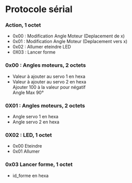 Protocole sérial
===========

### Action, 1 octet ###
* 0x00 : Modification Angle Moteur (Deplacement de x)
* 0x01 : Modification Angle Moteur (Deplacement vers x)
* 0x02 : Allumer eteindre LED
* 0X03 : Lancer forme

### 0x00 : Angles moteurs, 2 octets ###
* Valeur à ajouter au servo 1 en hexa
* Valeur à ajouter au servo 2 en hexa  
Ajouter 100 à la valeur pour négatif  
Angle Max 90°

### 0X01 : Angles moteurs, 2 octets ###
* Angle servo 1 en hexa
* Angle servo 2 en hexa

### 0X02 : LED, 1 octet ###
* 0x00 Eteindre
* 0x01 Allumer

### 0x03 Lancer forme, 1 octet ###
* id_forme en hexa